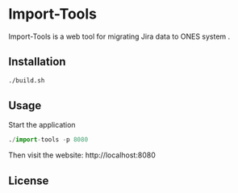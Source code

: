 # Import-Tools

Import-Tools is a web tool for migrating Jira data to ONES system .

## Installation

```bash
./build.sh
```

## Usage
Start the application
```python
./import-tools -p 8080
```
Then visit the website: http://localhost:8080

## License